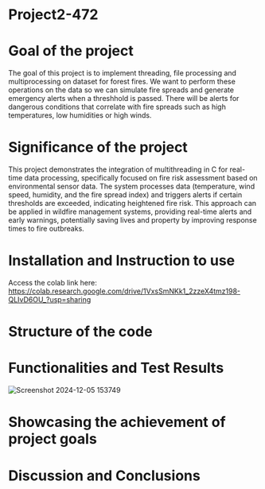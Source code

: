 # Project2-472

# Goal of the project

The goal of this project is to implement threading, file processing and multiprocessing on dataset for forest fires. We want to perform these operations on the data so we can simulate fire spreads and generate emergency alerts when a threshhold is passed. There will be alerts for dangerous conditions that correlate with fire spreads such as high temperatures, low humidities or high winds.

# Significance of the project

This project demonstrates the integration of multithreading in C for real-time data processing, specifically focused on fire risk assessment based on environmental sensor data. The system processes data (temperature, wind speed, humidity, and the fire spread index) and triggers alerts if certain thresholds are exceeded, indicating heightened fire risk. This approach can be applied in wildfire management systems, providing real-time alerts and early warnings, potentially saving lives and property by improving response times to fire outbreaks.

# Installation and Instruction to use
Access the colab link here:
https://colab.research.google.com/drive/1VxsSmNKk1_2zzeX4tmz198-QLIvD6OU_?usp=sharing

# Structure of the code

# Functionalities and Test Results
![Screenshot 2024-12-05 153749](https://github.com/user-attachments/assets/0ed82564-57da-4ad0-bd41-8df0dba58730)

# Showcasing the achievement of project goals

# Discussion and Conclusions

